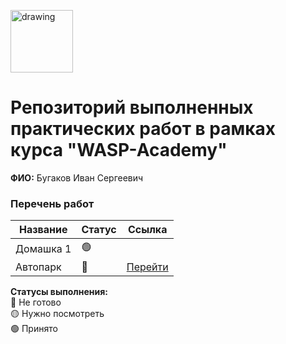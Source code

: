 <a href="https://wasp-academy.com"><img src="https://wasp-academy.com/Resources/wasp-logo.png" alt="drawing" width="100"/></a>
# Репозиторий выполненных практических работ в рамках курса "WASP-Academy"
**ФИО:** Бугаков Иван Сергеевич
 
### Перечень работ

Название          | Статус |Ссылка
------------------|--------|--------
Домашка 1         | 🟢    | 
Автопарк          | 🔴    | <a href="https://github.com/vdetstvepil/wasp-homework/tree/master/Autopark">Перейти</a>

**Статусы выполнения:** <br>
🔴 Не готово <br>
🟡 Нужно посмотреть <br>
🟢 Принято <br>
